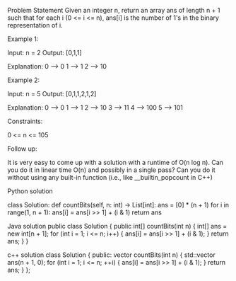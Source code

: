 Problem Statement
Given an integer n, return an array ans of length n + 1 such that for each i (0 <= i <= n), ans[i] is the number of 1's in the binary representation of i.

Example 1:

Input: n = 2
Output: [0,1,1]

Explanation:
0 --> 0
1 --> 1
2 --> 10

Example 2:

Input: n = 5
Output: [0,1,1,2,1,2]

Explanation:
0 --> 0
1 --> 1
2 --> 10
3 --> 11
4 --> 100
5 --> 101

Constraints:

0 <= n <= 105

Follow up:

It is very easy to come up with a solution with a runtime of O(n log n). Can you do it in linear time O(n) and possibly in a single pass?
Can you do it without using any built-in function (i.e., like __builtin_popcount in C++)



Python solution

class Solution:
    def countBits(self, n: int) -> List[int]:
        ans = [0] * (n + 1)
        for i in range(1, n + 1):
            ans[i] = ans[i >> 1] + (i & 1)
        return ans


Java solution
public class Solution {
    public int[] countBits(int n) {
        int[] ans = new int[n + 1];
        for (int i = 1; i <= n; i++) {
            ans[i] = ans[i >> 1] + (i & 1);
        }
        return ans;
    }
}


c++ solution
class Solution {
public:
    vector<int> countBits(int n) {
    std::vector<int> ans(n + 1, 0);
    for (int i = 1; i <= n; ++i) {
        ans[i] = ans[i >> 1] + (i & 1);
    }
    return ans;
}
};
